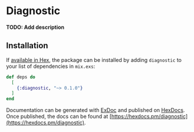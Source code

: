# Diagnostic

**TODO: Add description**

## Installation

If [available in Hex](https://hex.pm/docs/publish), the package can be installed
by adding `diagnostic` to your list of dependencies in `mix.exs`:

```elixir
def deps do
  [
    {:diagnostic, "~> 0.1.0"}
  ]
end
```

Documentation can be generated with [ExDoc](https://github.com/elixir-lang/ex_doc)
and published on [HexDocs](https://hexdocs.pm). Once published, the docs can
be found at [https://hexdocs.pm/diagnostic](https://hexdocs.pm/diagnostic).

